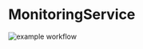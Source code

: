 # MonitoringService

![example workflow](https://github.com/github/docs/actions/workflows/ci.yml/badge.svg)
